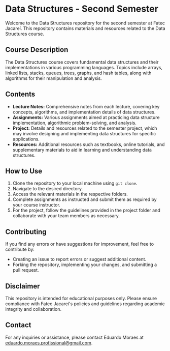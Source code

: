 # Data Structures - Second Semester

Welcome to the Data Structures repository for the second semester at Fatec Jacareí. This repository contains materials and resources related to the Data Structures course.

## Course Description
The Data Structures course covers fundamental data structures and their implementations in various programming languages. Topics include arrays, linked lists, stacks, queues, trees, graphs, and hash tables, along with algorithms for their manipulation and analysis.

## Contents
- **Lecture Notes:** Comprehensive notes from each lecture, covering key concepts, algorithms, and implementation details of data structures.
- **Assignments:** Various assignments aimed at practicing data structure implementation, algorithmic problem-solving, and analysis.
- **Project:** Details and resources related to the semester project, which may involve designing and implementing data structures for specific applications.
- **Resources:** Additional resources such as textbooks, online tutorials, and supplementary materials to aid in learning and understanding data structures.

## How to Use
1. Clone the repository to your local machine using `git clone`.
2. Navigate to the desired directory.
3. Access the relevant materials in the respective folders.
4. Complete assignments as instructed and submit them as required by your course instructor.
5. For the project, follow the guidelines provided in the project folder and collaborate with your team members as necessary.

## Contributing
If you find any errors or have suggestions for improvement, feel free to contribute by:
- Creating an issue to report errors or suggest additional content.
- Forking the repository, implementing your changes, and submitting a pull request.

## Disclaimer
This repository is intended for educational purposes only. Please ensure compliance with Fatec Jacareí's policies and guidelines regarding academic integrity and collaboration.

## Contact
For any inquiries or assistance, please contact Eduardo Moraes at eduardo.moraes.profissional@gmail.com.
